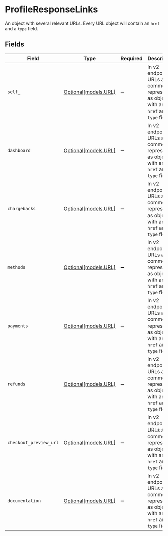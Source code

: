 # ProfileResponseLinks

An object with several relevant URLs. Every URL object will contain an `href` and a `type` field.


## Fields

| Field                                                                                      | Type                                                                                       | Required                                                                                   | Description                                                                                |
| ------------------------------------------------------------------------------------------ | ------------------------------------------------------------------------------------------ | ------------------------------------------------------------------------------------------ | ------------------------------------------------------------------------------------------ |
| `self_`                                                                                    | [Optional[models.URL]](../models/url.md)                                                   | :heavy_minus_sign:                                                                         | In v2 endpoints, URLs are commonly represented as objects with an `href` and `type` field. |
| `dashboard`                                                                                | [Optional[models.URL]](../models/url.md)                                                   | :heavy_minus_sign:                                                                         | In v2 endpoints, URLs are commonly represented as objects with an `href` and `type` field. |
| `chargebacks`                                                                              | [Optional[models.URL]](../models/url.md)                                                   | :heavy_minus_sign:                                                                         | In v2 endpoints, URLs are commonly represented as objects with an `href` and `type` field. |
| `methods`                                                                                  | [Optional[models.URL]](../models/url.md)                                                   | :heavy_minus_sign:                                                                         | In v2 endpoints, URLs are commonly represented as objects with an `href` and `type` field. |
| `payments`                                                                                 | [Optional[models.URL]](../models/url.md)                                                   | :heavy_minus_sign:                                                                         | In v2 endpoints, URLs are commonly represented as objects with an `href` and `type` field. |
| `refunds`                                                                                  | [Optional[models.URL]](../models/url.md)                                                   | :heavy_minus_sign:                                                                         | In v2 endpoints, URLs are commonly represented as objects with an `href` and `type` field. |
| `checkout_preview_url`                                                                     | [Optional[models.URL]](../models/url.md)                                                   | :heavy_minus_sign:                                                                         | In v2 endpoints, URLs are commonly represented as objects with an `href` and `type` field. |
| `documentation`                                                                            | [Optional[models.URL]](../models/url.md)                                                   | :heavy_minus_sign:                                                                         | In v2 endpoints, URLs are commonly represented as objects with an `href` and `type` field. |